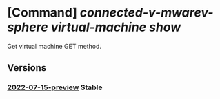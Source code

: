 # [Command] _connected-v-mwarev-sphere virtual-machine show_

Get virtual machine GET method.

## Versions

### [2022-07-15-preview](/Resources/mgmt-plane/L3N1YnNjcmlwdGlvbnMve30vcmVzb3VyY2Vncm91cHMve30vcHJvdmlkZXJzL21pY3Jvc29mdC5jb25uZWN0ZWR2bXdhcmV2c3BoZXJlL3ZpcnR1YWxtYWNoaW5lcy97fQ==/2022-07-15-preview.xml) **Stable**

<!-- mgmt-plane /subscriptions/{}/resourcegroups/{}/providers/microsoft.connectedvmwarevsphere/virtualmachines/{} 2022-07-15-preview -->
